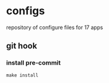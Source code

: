 # configs
repository of configure files for 17 apps

## git hook

### install pre-commit

```
make install
```
